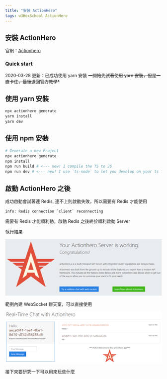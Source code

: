 ```yaml
---
title: "安裝 ActionHero"
tags: w3HexSchool ActionHero
---
```


## 安裝 ActionHero

官網：[Actionhero](https://www.actionherojs.com/)

### Quick start

2020-03-28 更新：已成功使用 yarn 安裝
~~一開始先試著使用 yarn 安裝，但是一直卡住，最後退回官方教學\*~~

## 使用 yarn 安裝

```bash
npx actionhero generate
yarn install
yarn dev
```

## 使用 npm 安裝

```bash
# Generate a new Project
npx actionhero generate
npm install
npm run build # <--- new! I compile the TS to JS
npm run dev # <--- new! I use `ts-node` to let you develop on your ts files without compiling
```

## 啟動 ActionHero 之後

成功啟動會試著連 Redis, 連不上則啟動失敗，所以需要有 Redis 才能使用

```
info: Redis connection `client` reconnecting
```

需要有 Redis 才能順利動，啟動 Redis 之後終於順利啟動 Server

執行結果

![](/assets/images/2020-02-29/2020-02-29_22-03-31.png)

範例內建 WebSocket 聊天室，可以直接使用

![](/assets/images/2020-02-29/2020-02-29_22-07-50.png)

接下來要研究一下可以用來玩些什麼

